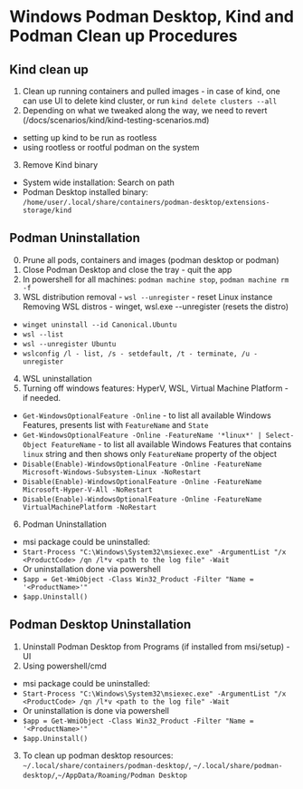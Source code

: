 # Windows Podman Desktop, Kind and Podman Clean up Procedures

## Kind clean up
1. Clean up running containers and pulled images - in case of kind, one can use UI to delete kind cluster, or run `kind delete clusters --all`
2. Depending on what we tweaked along the way, we need to revert (/docs/scenarios/kind/kind-testing-scenarios.md)
* setting up kind to be run as rootless
* using rootless or rootful podman on the system
3. Remove Kind binary
* System wide installation: Search on path
* Podman Desktop installed binary: `/home/user/.local/share/containers/podman-desktop/extensions-storage/kind`

## Podman Uninstallation

0. Prune all pods, containers and images (podman desktop or podman)
1. Close Podman Desktop and close the tray - quit the app
2. In powershell for all machines: `podman machine stop`, `podman machine rm -f`
3. WSL distribution removal - `wsl --unregister` - reset Linux instance
Removing WSL distros - winget, wsl.exe --unregister (resets the distro)
* `winget uninstall --id Canonical.Ubuntu`
* `wsl --list`
* `wsl --unregister Ubuntu`
* `wslconfig /l - list, /s - setdefault, /t - terminate, /u - unregister`
4. WSL uninstallation
5. Turning off windows features: HyperV, WSL, Virtual Machine Platform - if needed.
* `Get-WindowsOptionalFeature -Online` - to list all available Windows Features, presents list with `FeatureName` and `State`
* `Get-WindowsOptionalFeature -Online -FeatureName '*linux*' | Select-Object FeatureName` - to list all available Windows Features that contains `linux` string and then shows only `FeatureName` property of the object
* `Disable(Enable)-WindowsOptionalFeature -Online -FeatureName Microsoft-Windows-Subsystem-Linux -NoRestart`
* `Disable(Enable)-WindowsOptionalFeature -Online -FeatureName Microsoft-Hyper-V-All -NoRestart`
* `Disable(Enable)-WindowsOptionalFeature -Online -FeatureName VirtualMachinePlatform -NoRestart`
6. Podman Uninstallation 
* msi package could be uninstalled:
* `Start-Process "C:\Windows\System32\msiexec.exe" -ArgumentList "/x <ProductCode> /qn /l*v <path to the log file" -Wait`
* Or uninstallation done via powershell
* `$app = Get-WmiObject -Class Win32_Product -Filter "Name = '<ProductName>'"`
* `$app.Uninstall()`

## Podman Desktop Uninstallation
1. Uninstall Podman Desktop from Programs (if installed from msi/setup) - UI
2. Using powershell/cmd
* msi package could be uninstalled:
* `Start-Process "C:\Windows\System32\msiexec.exe" -ArgumentList "/x <ProductCode> /qn /l*v <path to the log file" -Wait`
* Or uninstallation is done via powershell
* `$app = Get-WmiObject -Class Win32_Product -Filter "Name = '<ProductName>'"`
* `$app.Uninstall()`
3. To clean up podman desktop resources: `~/.local/share/containers/podman-desktop/`, `~/.local/share/podman-desktop/`,`~/AppData/Roaming/Podman Desktop`